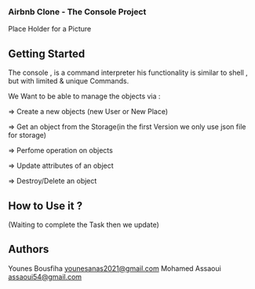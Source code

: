 ### Airbnb Clone -  The Console Project

Place Holder for a Picture

## Getting Started

The console , is a command interpreter his  functionality is similar to shell , but with limited & unique Commands.

We Want to be able to manage the objects via :



=> Create a new objects (new User or New Place)

=> Get an object from the Storage(in the first Version we only use json file for storage)

=> Perfome operation on objects

=> Update attributes of an object

=> Destroy/Delete an object


## How to Use it ?

(Waiting to complete the Task then we update)

## Authors

Younes Bousfiha <younesanas2021@gmail.com>
Mohamed Assaoui <assaoui54@gmail.com>
